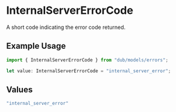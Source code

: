 # InternalServerErrorCode

A short code indicating the error code returned.

## Example Usage

```typescript
import { InternalServerErrorCode } from "dub/models/errors";

let value: InternalServerErrorCode = "internal_server_error";
```

## Values

```typescript
"internal_server_error"
```